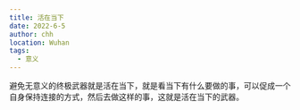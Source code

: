 ```yaml
---
title: 活在当下
date: 2022-6-5
author: chh
location: Wuhan
tags:
  - 意义
---
```


避免无意义的终极武器就是活在当下，就是看当下有什么要做的事，可以促成一个自身保持连接的方式，然后去做这样的事，这就是活在当下的武器。
